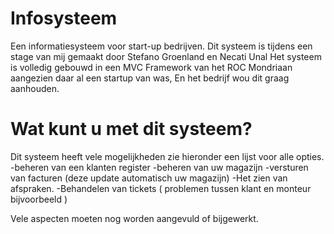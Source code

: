 # Infosysteem
Een informatiesysteem voor start-up bedrijven.
Dit systeem is tijdens een stage van mij gemaakt door Stefano Groenland en Necati Unal
Het systeem is volledig gebouwd in een MVC Framework van het ROC Mondriaan aangezien daar al een startup van was,
En het bedrijf wou dit graag aanhouden.

# Wat kunt u met dit systeem?
Dit systeem heeft vele mogelijkheden zie hieronder een lijst voor alle opties.
-beheren van een klanten register
-beheren van uw magazijn
-versturen van facturen (deze update automatisch uw magazijn)
-Het zien van afspraken.
-Behandelen van tickets ( problemen tussen klant en monteur bijvoorbeeld )


Vele aspecten moeten nog worden aangevuld of bijgewerkt.

